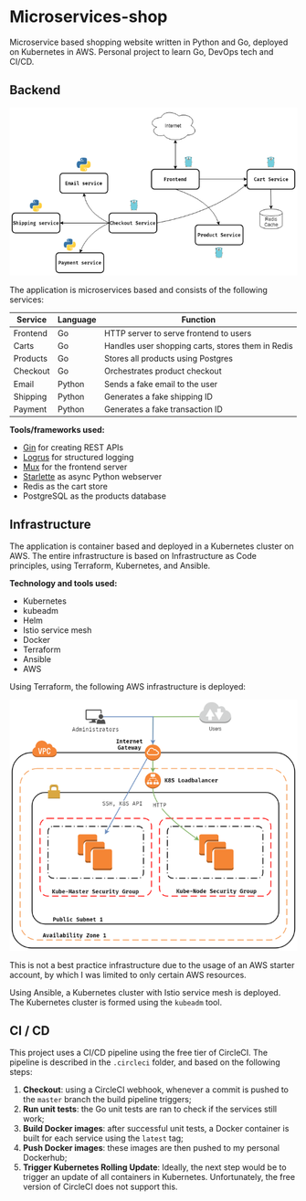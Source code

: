 # Microservices-shop
Microservice based shopping website written in Python and Go, deployed on Kubernetes in AWS. Personal project to learn Go, DevOps tech and CI/CD.

## Backend

![test](/img/Backend.png)

The application is microservices based and consists of the following services:

| **Service** | **Language** | **Function**                                      |
| ----------- | ------------ | ------------------------------------------------- |
| Frontend    | Go           | HTTP server to serve frontend to users            |
| Carts       | Go           | Handles user shopping carts, stores them in Redis |
| Products    | Go           | Stores all products using Postgres                |
| Checkout    | Go           | Orchestrates product checkout                     |
| Email       | Python       | Sends a fake email to the user                    |
| Shipping    | Python       | Generates a fake shipping ID                      |
| Payment     | Python       | Generates a fake transaction ID                   |

**Tools/frameworks used:**

- [Gin]( https://github.com/gin-gonic/gin) for creating REST APIs
- [Logrus](https://github.com/sirupsen/logrus) for structured logging
- [Mux](https://github.com/gorilla/mux) for the frontend server
- [Starlette](https://www.starlette.io/) as async Python webserver
- Redis as the cart store
- PostgreSQL as the products database



## Infrastructure

The application is container based and deployed in a Kubernetes cluster on AWS. The entire infrastructure is based on Infrastructure as Code principles, using Terraform, Kubernetes, and Ansible.



**Technology and tools used:**

- Kubernetes
- kubeadm
- Helm
- Istio service mesh
- Docker
- Terraform
- Ansible
- AWS



Using Terraform, the following AWS infrastructure is deployed:

![](/img/Infrastructure.png)

This is not a best practice infrastructure due to the usage of an AWS starter account, by which I was limited to only certain AWS resources.

Using Ansible, a Kubernetes cluster with Istio service mesh is deployed. The Kubernetes cluster is formed using the `kubeadm` tool.



## CI / CD

This project uses a CI/CD pipeline using the free tier of CircleCI. The pipeline is described in the `.circleci` folder, and based on the following steps:

1. **Checkout**: using a CircleCI webhook, whenever a commit is pushed to the `master` branch the build pipeline triggers;
2. **Run unit tests**: the Go unit tests are ran to check if the services still work;
3. **Build Docker images**: after successful unit tests, a Docker container is built for each service using the `latest` tag;
4. **Push Docker images**: these images are then pushed to my personal Dockerhub;
5. **Trigger Kubernetes Rolling Update**: Ideally, the next step would be to trigger an update of all containers in Kubernetes. Unfortunately, the free version of CircleCI does not support this.



















